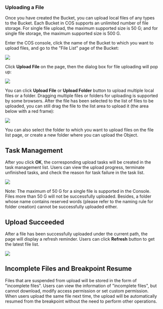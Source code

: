 ### Uploading a File

Once you have created the Bucket, you can upload local files of any types to the Bucket. Each Bucket in COS supports an unlimited number of file storage. For single file upload, the maximum supported size is 50 G; and for single file storage, the maximum supported size is 500 G.

Enter the COS console, click the name of the Bucket to which you want to upload files, and go to the "File List" page of the Bucket:

![](//mc.qcloudimg.com/static/img/79367fa2a4fe4234ccba86de6fb821cf/image.png)

Click **Upload File** on the page, then the dialog box for file uploading will pop up:

![](//mc.qcloudimg.com/static/img/30db79a56efd0c3e9bb5099c907c9849/image.png)

You can click **Upload File** or **Upload Folder** button to upload multiple local files or a folder. Dragging multiple files or folders for uploading is supported by some browsers. After the file has been selected to the list of files to be uploaded, you can still drag the file to the list area to upload it (the area below with a red frame):

![](//mc.qcloudimg.com/static/img/628aa0da6c04aad946d81398e4b2bcad/image.png)

You can also select the folder to which you want to upload files on the file list page, or create a new folder where you can upload the Object.


## Task Management

After you click **OK**, the corresponding upload tasks will be created in the task management list. Users can view the upload progress, terminate unfinished tasks, and check the reason for task failure in the task list.

![](//mc.qcloudimg.com/static/img/a1837dea59c07d1b9e327291abc51317/image.png)

Note: The maximum of 50 G for a single file is supported in the Console. Files more than 50 G will not be successfully uploaded. Besides, a folder whose name contains reserved words (please refer to the naming rule for folder creation) cannot be successfully uploaded either.


## Upload Succeeded

After a file has been successfully uploaded under the current path, the page will display a refresh reminder. Users can click **Refresh** button to get the latest file list.

![](//mc.qcloudimg.com/static/img/c4998edccdac0570019d7351ca707f5a/image.png)

## Incomplete Files and Breakpoint Resume

Files that are suspended from upload will be stored in the form of "incomplete files". Users can view the information of "incomplete files", but cannot download, modify access permission or set custom permission. When users upload the same file next time, the upload will be automatically resumed from the breakpoint without the need to perform other operations.


